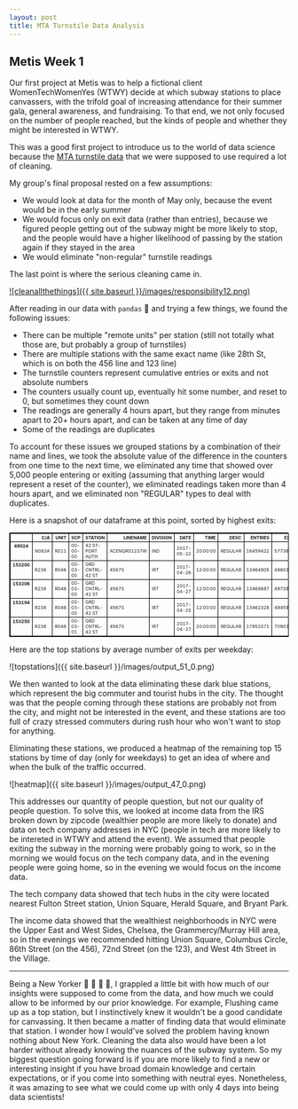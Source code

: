 ```yaml
---
layout: post
title: MTA Turnstile Data Analysis
---
```


## Metis Week 1

Our first project at Metis was to help a fictional client WomenTechWomenYes (WTWY) decide at which subway stations to place canvassers, with the trifold goal of increasing attendance for their summer gala, general awareness, and fundraising. To that end, we not only focused on the number of people reached, but the kinds of people and whether they might be interested in WTWY.

This was a good first project to introduce us to the world of data science because the [MTA turnstile data](http://web.mta.info/developers/turnstile.html) that we were supposed to use required a lot of cleaning.

My group's final proposal rested on a few assumptions:
* We would look at data for the month of May only, because the event would be in the early summer
* We would focus only on exit data (rather than entries), because we figured people getting out of the subway might be more likely to stop, and the people would have a higher likelihood of passing by the station again if they stayed in the area
* We would eliminate "non-regular" turnstile readings

The last point is where the serious cleaning came in.

[![cleanallthethings]({{ site.baseurl }}/images/responsibility12.png)](http://hyperboleandahalf.blogspot.com/2010/06/this-is-why-ill-never-be-adult.html)

After reading in our data with `pandas` :panda_face: and trying a few things, we found the following issues:
* There can be multiple "remote units" per station (still not totally what those are, but probably a group of turnstiles)
* There are multiple stations with the same exact name (like 28th St, which is on both the 456 line and 123 line)
* The turnstile counters represent cumulative entries or exits and not absolute numbers
 * The counters usually count up, eventually hit some number, and reset to 0, but sometimes they count down
* The readings are generally 4 hours apart, but they range from minutes apart to 20+ hours apart, and can be taken at any time of day
* Some of the readings are duplicates

To account for these issues we grouped stations by a combination of their name and lines, we took the absolute value of the difference in the counters from one time to the next time, we eliminated any time that showed over 5,000 people entering or exiting (assuming that anything larger would represent a reset of the counter), we eliminated readings taken more than 4 hours apart, and we eliminated non "REGULAR" types to deal with duplicates.

Here is a snapshot of our dataframe at this point, sorted by highest exits:

<div>
<style>
    .dataframe thead tr:only-child th {
        text-align: right;
    }

    .dataframe thead th {
        text-align: left;
    }

    .dataframe tbody tr th {
        vertical-align: top;
    }
    table, th, td {
        border: 1px solid black;
    }
table {
        border-collapse: collapse;
    }
    .dataframe {
        font-size: 8px;
    }

</style>
<table class="dataframe">
  <thead>
    <tr style="text-align: right;">
      <th></th>
      <th>C/A</th>
      <th>UNIT</th>
      <th>SCP</th>
      <th>STATION</th>
      <th>LINENAME</th>
      <th>DIVISION</th>
      <th>DATE</th>
      <th>TIME</th>
      <th>DESC</th>
      <th>ENTRIES</th>
      <th>EXITS</th>
      <th>DATE_TIME</th>
      <th>TIMEDIFF</th>
      <th>HRSDIFF</th>
      <th>DAY_OF_WK</th>
      <th>DAY_OF_WK_N</th>
      <th>LINESORT</th>
      <th>STAT_MERGE</th>
      <th>DELTA_ENTRIES</th>
      <th>DELTA_EXITS</th>
    </tr>
  </thead>
  <tbody>
    <tr>
      <th>49024</th>
      <td>N063A</td>
      <td>R011</td>
      <td>00-00-00</td>
      <td>42 ST-PORT AUTH</td>
      <td>ACENQRS1237W</td>
      <td>IND</td>
      <td>2017-05-22</td>
      <td>20:00:00</td>
      <td>REGULAR</td>
      <td>16459422</td>
      <td>57736969</td>
      <td>2017-05-22 20:00:00</td>
      <td>04:00:00</td>
      <td>4</td>
      <td>Monday</td>
      <td>0</td>
      <td>1237ACENQRSW</td>
      <td>42 ST-PORT AUTH-1237ACENQRSW</td>
      <td>68.0</td>
      <td>4888.0</td>
    </tr>
    <tr>
      <th>153200</th>
      <td>R238</td>
      <td>R046</td>
      <td>00-03-00</td>
      <td>GRD CNTRL-42 ST</td>
      <td>4567S</td>
      <td>IRT</td>
      <td>2017-04-26</td>
      <td>12:00:00</td>
      <td>REGULAR</td>
      <td>13464905</td>
      <td>4960372</td>
      <td>2017-04-26 12:00:00</td>
      <td>04:00:00</td>
      <td>4</td>
      <td>Wednesday</td>
      <td>2</td>
      <td>4567S</td>
      <td>GRD CNTRL-42 ST-4567S</td>
      <td>677.0</td>
      <td>4876.0</td>
    </tr>
    <tr>
      <th>153206</th>
      <td>R238</td>
      <td>R046</td>
      <td>00-03-00</td>
      <td>GRD CNTRL-42 ST</td>
      <td>4567S</td>
      <td>IRT</td>
      <td>2017-04-27</td>
      <td>12:00:00</td>
      <td>REGULAR</td>
      <td>13469687</td>
      <td>4973876</td>
      <td>2017-04-27 12:00:00</td>
      <td>04:00:00</td>
      <td>4</td>
      <td>Thursday</td>
      <td>3</td>
      <td>4567S</td>
      <td>GRD CNTRL-42 ST-4567S</td>
      <td>705.0</td>
      <td>4870.0</td>
    </tr>
    <tr>
      <th>153194</th>
      <td>R238</td>
      <td>R046</td>
      <td>00-03-00</td>
      <td>GRD CNTRL-42 ST</td>
      <td>4567S</td>
      <td>IRT</td>
      <td>2017-04-25</td>
      <td>12:00:00</td>
      <td>REGULAR</td>
      <td>13462328</td>
      <td>4945957</td>
      <td>2017-04-25 12:00:00</td>
      <td>04:00:00</td>
      <td>4</td>
      <td>Tuesday</td>
      <td>1</td>
      <td>4567S</td>
      <td>GRD CNTRL-42 ST-4567S</td>
      <td>656.0</td>
      <td>4868.0</td>
    </tr>
    <tr>
      <th>153250</th>
      <td>R238</td>
      <td>R046</td>
      <td>00-03-01</td>
      <td>GRD CNTRL-42 ST</td>
      <td>4567S</td>
      <td>IRT</td>
      <td>2017-04-27</td>
      <td>20:00:00</td>
      <td>REGULAR</td>
      <td>17952071</td>
      <td>7090305</td>
      <td>2017-04-27 20:00:00</td>
      <td>04:00:00</td>
      <td>4</td>
      <td>Thursday</td>
      <td>3</td>
      <td>4567S</td>
      <td>GRD CNTRL-42 ST-4567S</td>
      <td>0.0</td>
      <td>4850.0</td>
    </tr>
  </tbody>
</table>
</div>

Here are the top stations by average number of exits per weekday:

![topstations]({{ site.baseurl }}/images/output_51_0.png)

We then wanted to look at the data eliminating these dark blue stations, which represent the big commuter and tourist hubs in the city. The thought was that the people coming through these stations are probably not from the city, and might not be interested in the event, and these stations are too full of crazy stressed commuters during rush hour who won't want to stop for anything.

Eliminating these stations, we produced a heatmap of the remaining top 15 stations by time of day (only for weekdays) to get an idea of where and when the bulk of the traffic occurred.

![heatmap]({{ site.baseurl }}/images/output_47_0.png)

This addresses our quantity of people question, but not our quality of people question. To solve this, we looked at income data from the IRS broken down by zipcode (wealthier people are more likely to donate) and data on tech company addresses in NYC (people in tech are more likely to be intereted in WTWY and attend the event). We assumed that people exiting the subway in the morning were probably going to work, so in the morning we would focus on the tech company data, and in the evening people were going home, so in the evening we would focus on the income data.

The tech company data showed that tech hubs in the city were located nearest Fulton Street station, Union Square, Herald Square, and Bryant Park.

The income data showed that the wealthiest neighborhoods in NYC were the Upper East and West Sides, Chelsea, the Grammercy/Murray Hill area, so in the evenings we recommended hitting Union Square, Columbus Circle, 86th Street (on the 456), 72nd Street (on the 123), and West 4th Street in the Village.

---

Being a New Yorker :statue_of_liberty: :apple: :pizza: :taxi:, I grappled a little bit with how much of our insights were supposed to come from the data, and how much we could allow to be informed by our prior knowledge. For example, Flushing came up as a top station, but I instinctively knew it wouldn't be a good candidate for canvassing. It then became a matter of finding data that would eliminate that station. I wonder how I would've solved the problem having known nothing about New York. Cleaning the data also would have been a lot harder without already knowing the nuances of the subway system. So my biggest question going forward is if you are more likely to find a new or interesting insight if you have broad domain knowledge and certain expectations, or if you come into something with neutral eyes. Nonetheless, it was amazing to see what we could come up with only 4 days into being data scientists!

